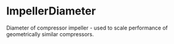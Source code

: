 ImpellerDiameter
================

Diameter of compressor impeller - used to scale performance of geometrically similar compressors.

